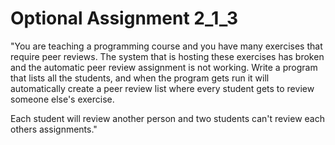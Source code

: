 # Optional Assignment 2_1_3

"You are teaching a programming course and you have many exercises that
require peer reviews. The system that is hosting these exercises has broken
and the automatic peer review assignment is not working. Write a program that
lists all the students, and when the program gets run it will automatically
create a peer review list where every student gets to review someone else's
exercise.

Each student will review another person and two students can't review
each others assignments."
